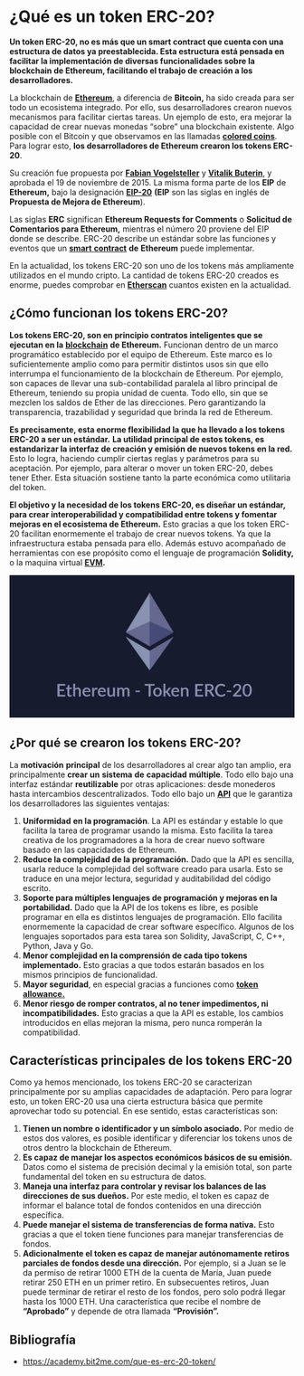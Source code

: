 # ¿Qué es un token ERC-20?

**Un token ERC-20, no es más que un smart contract que cuenta con una estructura de datos ya preestablecida. Esta estructura está pensada en facilitar la implementación de diversas funcionalidades sobre la blockchain de Ethereum, facilitando el trabajo de creación a los desarrolladores.**

La blockchain de [**Ethereum**](https://academy.bit2me.com/que-es-ethereum-eth-criptomoneda/), a diferencia de **Bitcoin,** ha sido creada para ser todo un ecosistema integrado. Por ello, sus desarrolladores crearon nuevos mecanismos para facilitar ciertas tareas. Un ejemplo de esto, era mejorar la capacidad de crear nuevas monedas “sobre” una blockchain existente. Algo posible con el Bitcoin y que observamos en las llamadas [**colored coins**](https://academy.bit2me.com/que-es-una-colored-coin/). Para lograr esto, **los desarrolladores de Ethereum crearon los tokens ERC-20**.

Su creación fue propuesta por [**Fabian Vogelsteller**](https://academy.bit2me.com/quien-es-fabian-vogelsteller/) y [**Vitalik Buterin**](https://academy.bit2me.com/quien-es-vitalik-buterin/), y aprobada el 19 de noviembre de 2015. La misma forma parte de los **EIP** de **Ethereum,** bajo la designación [**EIP-20**](https://github.com/ethereum/EIPs/blob/master/EIPS/eip-20.md) **(EIP** son las siglas en inglés de **Propuesta de Mejora de Ethereum**).

Las siglas **ERC** significan **Ethereum Requests for Comments** o **Solicitud de Comentarios para Ethereum,** mientras el número 20 proviene del EIP donde se describe. ERC-20 describe un estándar sobre las funciones y eventos que un [**smart** **contract**](https://academy.bit2me.com/que-son-los-smart-contracts/) **de** **Ethereum** puede implementar.

En la actualidad, los tokens ERC-20 son uno de los tokens más ampliamente utilizados en el mundo cripto. La cantidad de tokens ERC-20 creados es enorme, puedes comprobar en **[Etherscan](https://etherscan.io/tokens)** cuantos existen en la actualidad.

## ¿Cómo funcionan los tokens ERC-20?

**Los tokens ERC-20, son en principio contratos inteligentes que se ejecutan en la** [**blockchain**](https://academy.bit2me.com/que-es-blockchain-cadena-de-bloques) **de Ethereum.** Funcionan dentro de un marco programático establecido por el equipo de Ethereum. Este marco es lo suficientemente amplio como para permitir distintos usos sin que ello interrumpa el funcionamiento de la blockchain de Ethereum. Por ejemplo, son capaces de llevar una sub-contabilidad paralela al libro principal de Ethereum, teniendo su propia unidad de cuenta. Todo ello, sin que se mezclen los saldos de Ether de las direcciones. Pero garantizando la transparencia, trazabilidad y seguridad que brinda la red de Ethereum.

**Es precisamente, esta enorme flexibilidad la que ha llevado a los tokens ERC-20 a ser un estándar.** **La utilidad principal de estos tokens, es estandarizar la interfaz de creación y  emisión de nuevos tokens en la red.** Esto lo logra, haciendo cumplir ciertas reglas y parámetros para su aceptación. Por ejemplo, para alterar o mover un token ERC-20, debes tener Ether. Esta situación sostiene tanto la parte económica como utilitaria del token.

**El objetivo y la necesidad de los tokens ERC-20, es diseñar un estándar, para crear interoperabilidad y compatibilidad entre tokens y fomentar mejoras en el ecosistema de Ethereum.** Esto gracias a que los token ERC-20 facilitan enormemente el trabajo de crear nuevos tokens. Ya que la infraestructura estaba pensada para ello. Además estuvo acompañado de herramientas con ese propósito como el lenguaje de programación **Solidity,** o la maquina virtual **[EVM](https://academy.bit2me.com/que-es-ethereum-virtual-machine-evm/).**

![token-erc20](./images/token-erc20.webp)

## ¿Por qué se crearon los tokens ERC-20?

La **motivación** **principal** de los desarrolladores al crear algo tan amplio, era principalmente **crear** **un** **sistema** **de** **capacidad** **múltiple**. Todo ello bajo una interfaz estándar **reutilizable** por otras aplicaciones: desde monederos hasta intercambios descentralizados. Todo ello bajo un [**API**](https://www.ticbeat.com/tecnologias/que-es-una-api-para-que-sirve/) que le garantiza los desarrolladores las siguientes ventajas:

1. **Uniformidad** **en la programación**. La API es estándar y estable lo que facilita la tarea de programar usando la misma. Esto facilita la tarea creativa de los programadores a la hora de crear nuevo software basado en las capacidades de Ethereum.
2. **Reduce la complejidad de la programación.** Dado que la API es sencilla, usarla reduce la complejidad del software creado para usarla. Esto se traduce en una mejor lectura, seguridad y auditabilidad del código escrito.
3. **Soporte para múltiples lenguajes de programación y mejoras en la portabilidad.** Dado que la API de los tokens es libre, es posible programar en ella es distintos lenguajes de programación. Ello facilita enormemente la capacidad de crear software específico. Algunos de los lenguajes soportados para esta tarea son Solidity, JavaScript, C, C++, Python, Java y Go.
4. **Menor complejidad en la comprensión de cada tipo tokens implementado.** Esto gracias a que todos estarán basados en los mismos principios de funcionalidad.
5. **Mayor seguridad**, en especial gracias a funciones como [**token allowance.**](https://academy.bit2me.com/que-es-token-allowance/)
6. **Menor riesgo de romper contratos, al no tener impedimentos, ni incompatibilidades.** Esto gracias a que la API es estable, los cambios introducidos en ellas mejoran la misma, pero nunca romperán la compatibilidad.

## Características principales de los tokens ERC-20

Como ya hemos mencionado, los tokens ERC-20 se caracterizan principalmente por su amplias capacidades de adaptación. Pero para lograr esto, un token ERC-20 usa una cierta estructura básica que permite aprovechar todo su potencial. En ese sentido, estas características son:

1. **Tienen un nombre o identificador y un símbolo asociado.** Por medio de estos dos valores, es posible identificar y diferenciar los tokens unos de otros dentro la blockchain de Ethereum.
2. **Es capaz de manejar los aspectos económicos básicos de su emisión.** Datos como el sistema de precisión decimal y la emisión total, son parte fundamental del token en su estructura de datos.
3. **Maneja una interfaz para controlar y revisar los balances de las direcciones de sus dueños.** Por este medio, el token es capaz de informar el balance total de fondos contenidos en una dirección específica.
4. **Puede manejar el sistema de transferencias de forma nativa.** Esto gracias a que el token tiene funciones para manejar transferencias de fondos.
5. **Adicionalmente el token es capaz de manejar autónomamente retiros parciales de fondos desde una dirección.** Por ejemplo, si a Juan se le da permiso de retirar 1000 ETH de la cuenta de María, Juan puede retirar 250 ETH en un primer retiro. En subsecuentes retiros, Juan puede terminar de retirar el resto de los fondos, pero solo podrá llegar hasta los 1000 ETH. Una característica que recibe el nombre de **“Aprobado”** y depende de otra llamada **“Provisión”.**

## Bibliografía

- https://academy.bit2me.com/que-es-erc-20-token/
